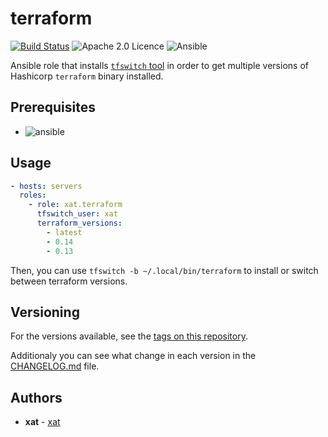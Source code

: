 # terraform

[![Build Status](https://api.travis-ci.com/Xat59/ansible-role-terraform.svg)](https://travis-ci.com/github/Xat59/ansible-role-terraform) ![Apache 2.0 Licence](https://img.shields.io/hexpm/l/plug.svg) ![Ansible](https://img.shields.io/badge/ansible-2.10.x-green.svg)

Ansible role that installs [`tfswitch` tool](https://tfswitch.warrensbox.com) in order to get multiple versions of Hashicorp `terraform` binary installed.

## Prerequisites

- ![ansible](https://img.shields.io/badge/ansible-2.10.x-green.svg)

## Usage

```yaml
- hosts: servers
  roles:
    - role: xat.terraform
      tfswitch_user: xat
      terraform_versions:
        - latest
        - 0.14
        - 0.13
```

Then, you can use `tfswitch -b ~/.local/bin/terraform` to install or switch between terraform versions.

## Versioning

For the versions available, see the [tags on this repository](https://github.com/Xat59/ansible-role-terraform/tags).

Additionaly you can see what change in each version in the [CHANGELOG.md](CHANGELOG.md) file.

## Authors

- **xat** - [xat](https://github.com/Xat59)
